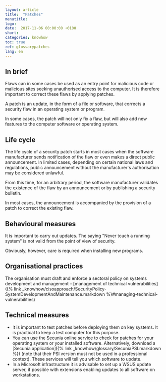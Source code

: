```yaml
---
layout: article
title:  "Patches"
menutitle:
logo:
date:  2017-11-06 00:00:00 +0100
short:
categories: knowhow
toc: true
ref: glossarypatches
lang: en
---
```

## In brief
Flaws can in some cases be used as an entry point for malicious code or malicious sites seeking unauthorised access to the computer. It is therefore important to correct these flaws by applying patches.

A patch is an update, in the form of a file or software, that corrects a security flaw in an operating system or program.

In some cases, the patch will not only fix a flaw, but will also add new features to the computer software or operating system.

## Life cycle
The life cycle of a security patch starts in most cases when the software manufacturer sends notification of the flaw or even makes a direct public announcement. In limited cases, depending on certain national laws and regulations, public announcement without the manufacturer's authorisation may be considered unlawful.

From this time, for an arbitrary period, the software manufacturer validates the existence of the flaw by an announcement or by publishing a security bulletin.

In most cases, the announcement is accompanied by the provision of a patch to correct the existing flaw.

## Behavioural measures
It is important to carry out updates. The saying "Never touch a running system" is not valid from the point of view of security.

Obviously, however, care is required when installing new programs.

## Organisational practices
The organisation must draft and enforce a sectoral policy on systems development and management  – [management of technical vulnerabilities]({% link _knowhow/cisoapproach/SecurityPolicy-SystemDevelopmentAndMaintenance.markdown %}#managing-technical-vulnerabilities)

## Technical measures
* It is important to test patches before deploying them on key systems. It is practical to keep a test computer for this purpose.
* You can use the Secunia online service to check for patches for your operating system or your installed software. Alternatively, download a [Secunia application]({% link _knowhow/glossary/SecuniaPSI.markdown %}) (note that their PSI version must not be used in a professional context). These services will tell you which software to update.
* In a Microsoft infrastructure it is advisable to set up a WSUS update server, if possible with extensions enabling updates to all software on workstations.
